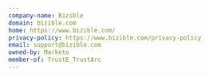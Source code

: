 ```yaml
---
company-name: Bizible
domain: bizible.com
home: https://www.bizible.com/
privacy-policy: https://www.bizible.com/privacy-policy
email: support@bizible.com
owned-by: Marketo
member-of: TrustE_TrustArc
---
```




